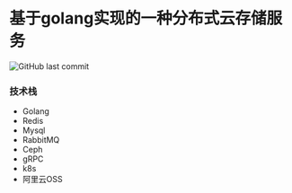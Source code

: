 # 基于golang实现的一种分布式云存储服务
![GitHub last commit](https://img.shields.io/github/last-commit/brucesniper/GoFileStore-Server)
### 技术栈
* Golang
* Redis
* Mysql
* RabbitMQ
* Ceph
* gRPC
* k8s
* 阿里云OSS